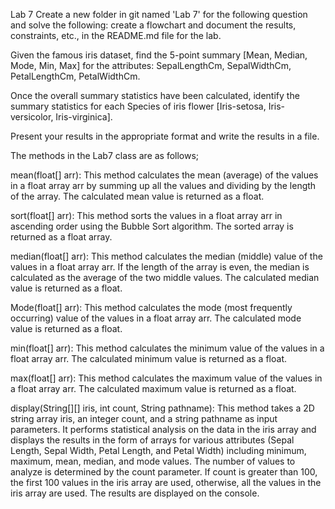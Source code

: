 Lab 7
Create a new folder in git named 'Lab 7' for the following question and solve the following: create a flowchart and document the results, constraints, etc., in the README.md file for the lab.

Given the famous iris dataset, find the 5-point summary [Mean, Median, Mode, Min, Max] for the attributes: SepalLengthCm, SepalWidthCm, PetalLengthCm, PetalWidthCm.

Once the overall summary statistics have been calculated, identify the summary statistics for each Species of iris flower [Iris-setosa, Iris-versicolor, Iris-virginica].

Present your results in the appropriate format and write the results in a file.

The methods in the Lab7 class are as follows;

mean(float[] arr): This method calculates the mean (average) of the values in a float array arr by summing up all the values and dividing by the length of the array. The calculated mean value is returned as a float.

sort(float[] arr): This method sorts the values in a float array arr in ascending order using the Bubble Sort algorithm. The sorted array is returned as a float array.

median(float[] arr): This method calculates the median (middle) value of the values in a float array arr. If the length of the array is even, the median is calculated as the average of the two middle values. The calculated median value is returned as a float.

Mode(float[] arr): This method calculates the mode (most frequently occurring) value of the values in a float array arr. The calculated mode value is returned as a float.

min(float[] arr): This method calculates the minimum value of the values in a float array arr. The calculated minimum value is returned as a float.

max(float[] arr): This method calculates the maximum value of the values in a float array arr. The calculated maximum value is returned as a float.

display(String[][] iris, int count, String pathname): This method takes a 2D string array iris, an integer count, and a string pathname as input parameters. It performs statistical analysis on the data in the iris array and displays the results in the form of arrays for various attributes (Sepal Length, Sepal Width, Petal Length, and Petal Width) including minimum, maximum, mean, median, and mode values. The number of values to analyze is determined by the count parameter. If count is greater than 100, the first 100 values in the iris array are used, otherwise, all the values in the iris array are used. The results are displayed on the console.